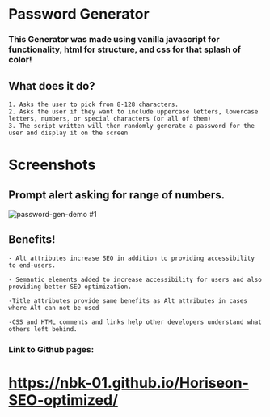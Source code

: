# Password Generator

 ### This Generator was made using vanilla javascript for functionality, html for structure, and css for that splash of color!


## What does it do?
    1. Asks the user to pick from 8-128 characters.
    2. Asks the user if they want to include uppercase letters, lowercase letters, numbers, or special characters (or all of them)
    3. The script written will then randomly generate a password for the user and display it on the screen
    
# Screenshots

## Prompt alert asking for range of numbers.

![password-gen-demo #1](https://user-images.githubusercontent.com/73779089/126022195-88d2e6e1-b4eb-4e1d-a8f9-46431eb2d38a.png)

    



## Benefits!
    - Alt attributes increase SEO in addition to providing accessibility to end-users.

    - Semantic elements added to increase accessibility for users and also providing better SEO optimization.
    
    -Title attributes provide same benefits as Alt attributes in cases where Alt can not be used 

    -CSS and HTML comments and links help other developers understand what others left behind.


### Link to Github pages:
   # https://nbk-01.github.io/Horiseon-SEO-optimized/
